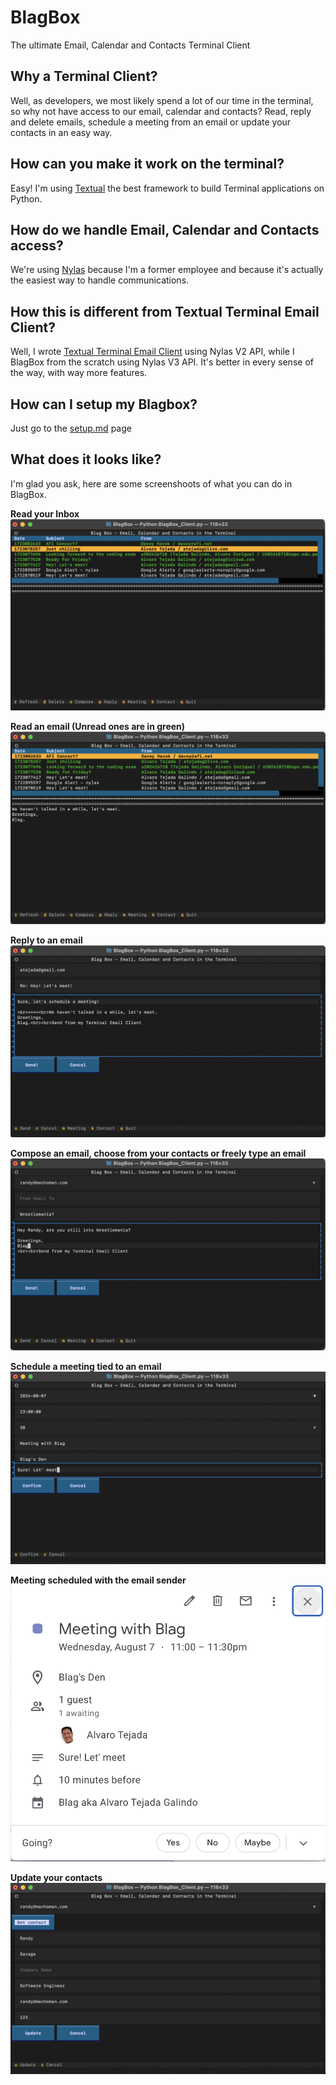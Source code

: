 # BlagBox

The ultimate Email, Calendar and Contacts Terminal Client

## Why a Terminal Client?

Well, as developers, we most likely spend a lot of our time in the terminal, so why not have access to our email, calendar and contacts?
Read, reply and delete emails, schedule a meeting from an email or update your contacts in an easy way.

## How can you make it work on the terminal?

Easy! I'm using [Textual](https://textual.textualize.io/) the best framework to build Terminal applications on Python.

## How do we handle Email, Calendar and Contacts access?

We're using [Nylas](https://www.nylas.com/products/) because I'm a former employee and because it's actually the easiest way to handle communications.

## How this is different from Textual Terminal Email Client?

Well, I wrote [Textual Terminal Email Client](https://github.com/nylas-samples/textual_terminal_email_client) using Nylas V2 API, while I BlagBox from the
scratch using Nylas V3 API. It's better in every sense of the way, with way more features.

## How can I setup my Blagbox?

Just go to the [setup.md](https://github.com/atejada/BlagBox/blob/main/setup.md) page

## What does it looks like?

I'm glad you ask, here are some screenshoots of what you can do in BlagBox.

**Read your Inbox**
![BlagBox_Inbox](https://github.com/atejada/BlagBox/blob/main/Screenshots/BlagBox_Inbox.png)

**Read an email (Unread ones are in green)**
![BlagBox_Inbox](https://github.com/atejada/BlagBox/blob/main/Screenshots/BlagBox_ReadEmail.png)

**Reply to an email**
![BlagBox_Inbox](https://github.com/atejada/BlagBox/blob/main/Screenshots/BlagBox_ReplyEmail.png)

**Compose an email, choose from your contacts or freely type an email**
![BlagBox_Inbox](https://github.com/atejada/BlagBox/blob/main/Screenshots/BlagBox_Compose.png)

**Schedule a meeting tied to an email**
![BlagBox_Inbox](https://github.com/atejada/BlagBox/blob/main/Screenshots/BlagBox_Meeting.png)

**Meeting scheduled with the email sender**
![BlagBox_Inbox](https://github.com/atejada/BlagBox/blob/main/Screenshots/BlagBox_Meeting_Scheduled.png)

**Update your contacts**
![BlagBox_Inbox](https://github.com/atejada/BlagBox/blob/main/Screenshots/BlagBox_Contact.png)
